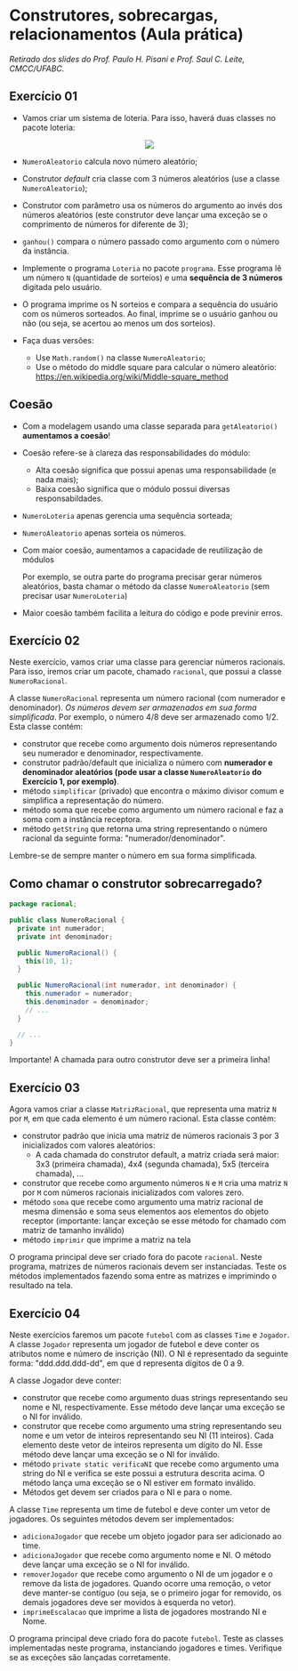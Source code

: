 # Construtores, sobrecargas, relacionamentos (Aula prática)
*Retirado dos slides do Prof. Paulo H. Pisani e Prof. Saul C. Leite, CMCC/UFABC.*

## Exercício 01

- Vamos criar um sistema de loteria. Para isso, haverá duas classes no
  pacote loteria:

<p align="center">
  <img src="img/img1.png">
</p>

- `NumeroAleatorio` calcula novo número aleatório;
- Construtor *default* cria classe com 3 números aleatórios (use a 
  classe `NumeroAleatorio`);
- Construtor com parâmetro usa os números do argumento ao invés
  dos números aleatórios (este construtor deve lançar uma exceção se o
  comprimento de números for diferente de 3);
- `ganhou()` compara o número passado como argumento com o número da
  instância.

- Implemente o programa `Loteria` no pacote `programa`. Esse
  programa lê um número `N` (quantidade de sorteios) e uma 
  **sequência de 3 números** digitada pelo usuário.
- O programa imprime os N sorteios e compara a sequência do usuário 
  com os números sorteados. Ao final, imprime se o usuário ganhou 
  ou não (ou seja, se acertou ao menos um dos sorteios).
- Faça duas versões:
  - Use `Math.random()` na classe `NumeroAleatorio`;
  - Use o método do middle square para calcular o número aleatório:
    https://en.wikipedia.org/wiki/Middle-square_method

## Coesão

- Com a modelagem usando uma classe separada para `getAleatorio()`
  **aumentamos a coesão**!
- Coesão refere-se à clareza das responsabilidades do módulo:
  - Alta coesão significa que possui apenas uma responsabilidade (e
    nada mais);
  - Baixa coesão significa que o módulo possui diversas responsabildades.
- `NumeroLoteria` apenas gerencia uma sequência sorteada;
- `NumeroAleatorio` apenas sorteia os números.
- Com maior coesão, aumentamos a capacidade de reutilização de módulos

  Por exemplo, se outra parte do programa precisar gerar números aleatórios,
  basta chamar o método da classe `NumeroAleatorio` (sem precisar usar 
  `NumeroLoteria`)
- Maior coesão também facilita a leitura do código e pode previnir erros.

## Exercício 02

Neste exercício, vamos criar uma classe para gerenciar números racionais.
Para isso, iremos criar um pacote, chamado `racional`, que possui a classe
`NumeroRacional`.

A classe `NumeroRacional` representa um número racional (com numerador
e denominador). *Os números devem ser armazenados em sua forma
simplificada*. Por exemplo, o número 4/8 deve ser armazenado como 1/2.
Esta classe contém:

- construtor que recebe como argumento dois números representando seu
  numerador e denominador, respectivamente.
- construtor padrão/default que inicializa o número com **numerador e
  denominador aleatórios (pode usar a classe `NumeroAleatorio` do
  Exercício 1, por exemplo)**.
- método `simplificar` (privado) que encontra o máximo divisor comum e
  simplifica a representação do número.
- método soma que recebe como argumento um número racional e faz a
  soma com a instância receptora.
- método `getString` que retorna uma string representando o número
  racional da seguinte forma: "numerador/denominador".

Lembre-se de sempre manter o número em sua forma simplificada.

## Como chamar o construtor sobrecarregado?

```java
package racional;

public class NumeroRacional {
  private int numerador;
  private int denominador;

  public NumeroRacional() {
    this(10, 1);
  }

  public NumeroRacional(int numerador, int denominador) {
    this.numerador = numerador;
    this.denominador = denominador;
    // ...
  }

  // ...
}
```

Importante! A chamada para outro construtor deve ser a primeira linha!

## Exercício 03

Agora vamos criar a classe `MatrizRacional`, que representa uma matriz 
`N` por `M`, em que cada elemento é um número racional. Esta classe contém:

- construtor padrão que inicia uma matriz de números racionais 3 por 3
  inicializados com valores aleatórios:
  - A cada chamada do construtor default, a matriz criada será maior: 
    3x3 (primeira chamada), 4x4 (segunda chamada), 5x5 (terceira chamada),
    ...
- construtor que recebe como argumento números `N` e `M` cria uma
  matriz `N` por `M` com números racionais inicializados com valores zero.
- método `soma` que recebe como argumento uma matriz racional de mesma
  dimensão e soma seus elementos aos elementos do objeto receptor
  (importante: lançar exceção se esse método for chamado com matriz
  de tamanho inválido)
- método `imprimir` que imprime a matriz na tela

O programa principal deve ser criado fora do pacote `racional`. Neste
programa, matrizes de números racionais devem ser instanciadas. Teste os
métodos implementados fazendo soma entre as matrizes e imprimindo o
resultado na tela.

## Exercício 04

Neste exercícios faremos um pacote `futebol` com as classes `Time`
e `Jogador`. A classe `Jogador` representa um jogador de futebol e deve 
conter os atributos nome e número de inscrição (NI). O NI é representado da
seguinte forma: "ddd.ddd.ddd-dd", em que d representa dígitos de 0 a 9.

A classe Jogador deve conter:

- construtor que recebe como argumento duas strings representando seu nome e 
  NI, respectivamente. Esse método deve lançar uma exceção se o NI for 
  inválido.
- construtor que recebe como argumento uma string representando seu nome e 
  um vetor de inteiros representando seu NI (11 inteiros). Cada elemento 
  deste vetor de inteiros representa um dígito do NI. Esse método deve 
  lançar uma exceção se o NI for inválido.
- método `private static verificaNI` que recebe como argumento uma string do 
  NI e verifica se este possui a estrutura descrita acima. O método lança 
  uma exceção se o NI estiver em formato inválido.
- Métodos get devem ser criados para o NI e para o nome.

A classe `Time` representa um time de futebol e deve conter um vetor de
jogadores. Os seguintes métodos devem ser implementados:

- `adicionaJogador` que recebe um objeto jogador para ser adicionado ao
  time.
- `adicionaJogador` que recebe como argumento nome e NI. O método deve
  lançar uma exceção se o NI for inválido.
- `removerJogador` que recebe como argumento o NI de um jogador e o
  remove da lista de jogadores. Quando ocorre uma remoção, o vetor deve
  manter-se contíguo (ou seja, se o primeiro jogar for removido, os demais
  jogadores deve ser movidos à esquerda no vetor).
- `imprimeEscalacao` que imprime a lista de jogadores mostrando NI e Nome.

O programa principal deve criado fora do pacote `futebol`. Teste as classes
implementadas neste programa, instanciando jogadores e times. Verifique se
as exceções são lançadas corretamente.
